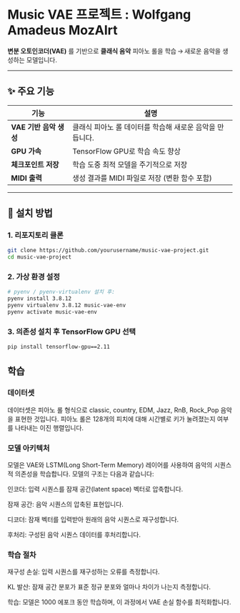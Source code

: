 # Music VAE 프로젝트 : Wolfgang Amadeus MozAIrt

**변분 오토인코더(VAE)** 를 기반으로 **클래식 음악** 피아노 롤을 학습 → 새로운 음악을 생성하는 모델입니다.

---

## ✨ 주요 기능
| 기능 | 설명 |
|-----|-----|
| **VAE 기반 음악 생성** | 클래식 피아노 롤 데이터를 학습해 새로운 음악을 만듭니다. |
| **GPU 가속** | TensorFlow GPU로 학습 속도 향상 |
| **체크포인트 저장** | 학습 도중 최적 모델을 주기적으로 저장 |
| **MIDI 출력** | 생성 결과를 MIDI 파일로 저장 (변환 함수 포함) |

---

## 🚀 설치 방법

### 1. 리포지토리 클론
```bash
git clone https://github.com/yourusername/music-vae-project.git
cd music-vae-project
```

### 2. 가상 환경 설정
```bash
# pyenv / pyenv-virtualenv 설치 후:
pyenv install 3.8.12
pyenv virtualenv 3.8.12 music-vae-env
pyenv activate music-vae-env
```

### 3. 의존성 설치 후 TensorFlow GPU 선택
```bash
pip install tensorflow-gpu==2.11
```

## 학습
### 데이터셋

데이터셋은 피아노 롤 형식으로 classic, country, EDM, Jazz, RnB, Rock_Pop 음악을 표현한 것입니다. 피아노 롤은 128개의 피치에 대해 시간별로 키가 눌려졌는지 여부를 나타내는 이진 행렬입니다.

### 모델 아키텍처

모델은 VAE와 LSTM(Long Short-Term Memory) 레이어를 사용하여 음악의 시퀀스적 의존성을 학습합니다. 모델의 구조는 다음과 같습니다:

인코더: 입력 시퀀스를 잠재 공간(latent space) 벡터로 압축합니다.

잠재 공간: 음악 시퀀스의 압축된 표현입니다.

디코더: 잠재 벡터를 입력받아 원래의 음악 시퀀스로 재구성합니다.

후처리: 구성된 음악 시퀀스 데이터를 후처리합니다.

### 학습 절차
재구성 손실: 입력 시퀀스를 재구성하는 오류를 측정합니다.

KL 발산: 잠재 공간 분포가 표준 정규 분포와 얼마나 차이가 나는지 측정합니다.

학습: 모델은 1000 에포크 동안 학습하며, 이 과정에서 VAE 손실 함수를 최적화합니다.

